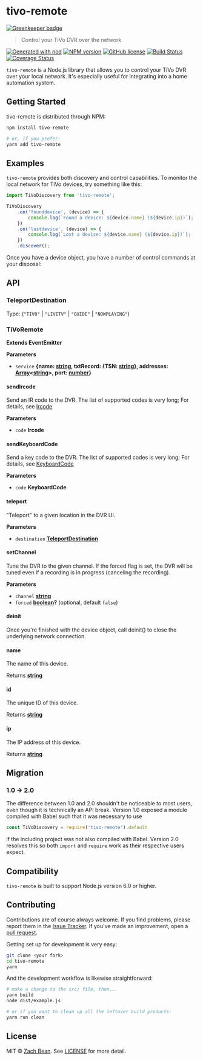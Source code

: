 # tivo-remote

[![Greenkeeper badge](https://badges.greenkeeper.io/forty2/tivo-remote.svg)](https://greenkeeper.io/)

> Control your TiVo DVR over the network

[![Generated with nod](https://img.shields.io/badge/generator-nod-2196F3.svg?style=flat-square)](https://github.com/diegohaz/nod)
[![NPM version](https://img.shields.io/npm/v/tivo-remote.svg?style=flat-square)](https://npmjs.org/package/tivo-remote)
[![GitHub license](https://img.shields.io/badge/license-MIT-blue.svg)](LICENSE.md)
[![Build Status](https://img.shields.io/travis/forty2/tivo-remote/master.svg?style=flat-square)](https://travis-ci.org/forty2/tivo-remote) [![Coverage Status](https://img.shields.io/codecov/c/github/forty2/tivo-remote/master.svg?style=flat-square)](https://codecov.io/gh/forty2/tivo-remote/branch/master)

`tivo-remote` is a Node.js library that allows you to control your TiVo DVR over your local network.  It's especially useful for integrating into a home automation system.

## Getting Started

tivo-remote is distributed through NPM:

```sh
npm install tivo-remote

# or, if you prefer:
yarn add tivo-remote
```

## Examples

`tivo-remote` provides both discovery and control capabilities. To monitor the local network for TiVo devices, try something like this:

```javascript
import TiVoDiscovery from 'tivo-remote';

TiVoDiscovery
    .on('founddevice', (device) => {
        console.log(`Found a device: ${device.name} (${device.ip})`);
    })
    .on('lostdevice', (device) => {
        console.log(`Lost a device: ${device.name} (${device.ip})`);
    })
    .discover();
```

Once you have a device object, you have a number of control commands at your disposal:

## API

<!-- Generated by documentation.js. Update this documentation by updating the source code. -->

### TeleportDestination

Type: (`"TIVO"` \| `"LIVETV"` \| `"GUIDE"` \| `"NOWPLAYING"`)

### TiVoRemote

**Extends EventEmitter**

**Parameters**

-   `service` **{name: [string](https://developer.mozilla.org/en-US/docs/Web/JavaScript/Reference/Global_Objects/String), txtRecord: {TSN: [string](https://developer.mozilla.org/en-US/docs/Web/JavaScript/Reference/Global_Objects/String)}, addresses: [Array](https://developer.mozilla.org/en-US/docs/Web/JavaScript/Reference/Global_Objects/Array)&lt;[string](https://developer.mozilla.org/en-US/docs/Web/JavaScript/Reference/Global_Objects/String)>, port: [number](https://developer.mozilla.org/en-US/docs/Web/JavaScript/Reference/Global_Objects/Number)}** 

#### sendIrcode

Send an IR code to the DVR. The list of supported codes
is very long; For details, see [Ircode](KEYS.md#ircode)

**Parameters**

-   `code` **Ircode** 

#### sendKeyboardCode

Send a key code to the DVR. The list of supported codes
is very long; For details, see [KeyboardCode](KEYS.md#keyboardcode)

**Parameters**

-   `code` **KeyboardCode** 

#### teleport

"Teleport" to a given location in the DVR UI.

**Parameters**

-   `destination` **[TeleportDestination](#teleportdestination)** 

#### setChannel

Tune the DVR to the given channel.  If the forced flag is set,
the DVR will be tuned even if a recording is in progress
(canceling the recording).

**Parameters**

-   `channel` **[string](https://developer.mozilla.org/en-US/docs/Web/JavaScript/Reference/Global_Objects/String)** 
-   `forced` **[boolean](https://developer.mozilla.org/en-US/docs/Web/JavaScript/Reference/Global_Objects/Boolean)?**  (optional, default `false`)

#### deinit

Once you're finished with the device object, call deinit() to close
the underlying network connection.

#### name

The name of this device.

Returns **[string](https://developer.mozilla.org/en-US/docs/Web/JavaScript/Reference/Global_Objects/String)** 

#### id

The unique ID of this device.

Returns **[string](https://developer.mozilla.org/en-US/docs/Web/JavaScript/Reference/Global_Objects/String)** 

#### ip

The IP address of this device.

Returns **[string](https://developer.mozilla.org/en-US/docs/Web/JavaScript/Reference/Global_Objects/String)** 

## Migration

### 1.0 -> 2.0

The difference between 1.0 and 2.0 shouldn't be noticeable to most users, even though it is technically an API break.  Version 1.0 exposed a module compiled with Babel such that it was necessary to use
```js
const TiVoDiscovery = require('tivo-remote').default
```
if the including project was not also compiled with Babel.  Version 2.0 resolves this so both `import` and `require` work as their respective users expect.

## Compatibility

`tivo-remote` is built to support Node.js version 6.0 or higher.

## Contributing

Contributions are of course always welcome.  If you find problems, please report them in the [Issue Tracker](http://www.github.com/forty2/tivo-remote/issues/).  If you've made an improvement, open a [pull request](http://www.github.com/forty2/tivo-remote/pulls).

Getting set up for development is very easy:

```sh
git clone <your fork>
cd tivo-remote
yarn
```

And the development workflow is likewise straightforward:

```sh
# make a change to the src/ file, then...
yarn build
node dist/example.js

# or if you want to clean up all the leftover build products:
yarn run clean
```

## License

MIT © [Zach Bean](https://github.com/forty2). See [LICENSE](LICENSE.md) for more detail.

[npm-image]: https://img.shields.io/npm/v/tivo-remote.svg?style=flat

[npm-url]: https://npmjs.org/package/tivo-remote
